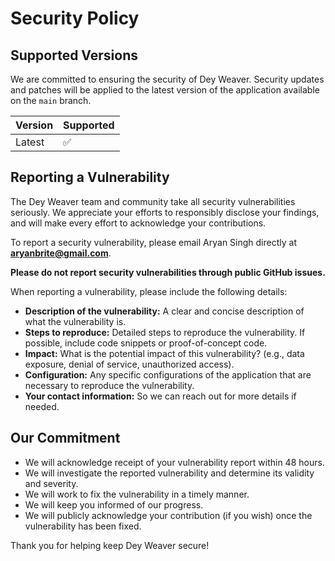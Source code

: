 # Security Policy

## Supported Versions

We are committed to ensuring the security of Dey Weaver. Security updates and patches will be applied to the latest version of the application available on the `main` branch.

| Version | Supported          |
| ------- | ------------------ |
| Latest  | :white_check_mark: |

## Reporting a Vulnerability

The Dey Weaver team and community take all security vulnerabilities seriously. We appreciate your efforts to responsibly disclose your findings, and will make every effort to acknowledge your contributions.

To report a security vulnerability, please email Aryan Singh directly at **aryanbrite@gmail.com**.

**Please do not report security vulnerabilities through public GitHub issues.**

When reporting a vulnerability, please include the following details:

*   **Description of the vulnerability:** A clear and concise description of what the vulnerability is.
*   **Steps to reproduce:** Detailed steps to reproduce the vulnerability. If possible, include code snippets or proof-of-concept code.
*   **Impact:** What is the potential impact of this vulnerability? (e.g., data exposure, denial of service, unauthorized access).
*   **Configuration:** Any specific configurations of the application that are necessary to reproduce the vulnerability.
*   **Your contact information:** So we can reach out for more details if needed.

## Our Commitment

*   We will acknowledge receipt of your vulnerability report within 48 hours.
*   We will investigate the reported vulnerability and determine its validity and severity.
*   We will work to fix the vulnerability in a timely manner.
*   We will keep you informed of our progress.
*   We will publicly acknowledge your contribution (if you wish) once the vulnerability has been fixed.

Thank you for helping keep Dey Weaver secure!
